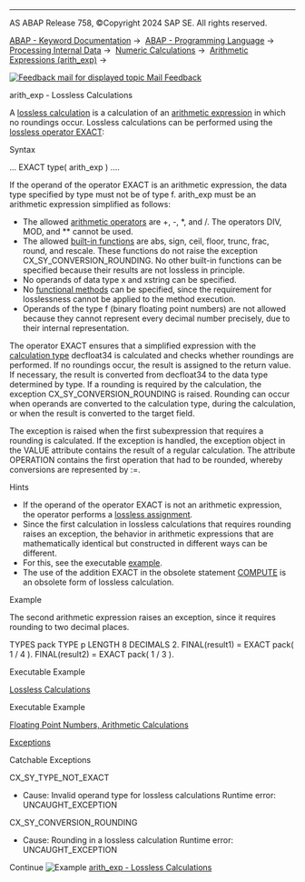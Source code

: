   

* * *

AS ABAP Release 758, ©Copyright 2024 SAP SE. All rights reserved.

[ABAP - Keyword Documentation](https://help.sap.com/doc/abapdocu_latest_index_htm/latest/en-US/abenabap.htm) →  [ABAP - Programming Language](https://help.sap.com/doc/abapdocu_latest_index_htm/latest/en-US/abenabap_reference.htm) →  [Processing Internal Data](https://help.sap.com/doc/abapdocu_latest_index_htm/latest/en-US/abenabap_data_working.htm) →  [Numeric Calculations](https://help.sap.com/doc/abapdocu_latest_index_htm/latest/en-US/abencompute_expressions.htm) →  [Arithmetic Expressions (arith\_exp)](https://help.sap.com/doc/abapdocu_latest_index_htm/latest/en-US/abapcompute_arith.htm) → 

 [![](Mail.gif?object=Mail.gif "Feedback mail for displayed topic") Mail Feedback](mailto:f1_help@sap.com?subject=Feedback%20on%20ABAP%20Documentation&body=Document:%20arith_exp%20-%20Lossless%20Calculations%2C%20ABENLOSSLESS_CALCULATION%2C%20758%0D%0A%0D%0AError:%0D%0A%0D%0A%0D%0A%0D%0ASuggestion%20for%20improvement:)

arith\_exp - Lossless Calculations

A [lossless calculation](https://help.sap.com/doc/abapdocu_latest_index_htm/latest/en-US/abenlossless_calculation_glosry.htm "Glossary Entry") is a calculation of an [arithmetic expression](https://help.sap.com/doc/abapdocu_latest_index_htm/latest/en-US/abenarithmetic_expression_glosry.htm "Glossary Entry") in which no roundings occur. Lossless calculations can be performed using the [lossless operator EXACT](https://help.sap.com/doc/abapdocu_latest_index_htm/latest/en-US/abenconstructor_expression_exact.htm):

Syntax

... EXACT type( arith\_exp ) ....

If the operand of the operator EXACT is an arithmetic expression, the data type specified by type must not be of type f. arith\_exp must be an arithmetic expression simplified as follows:

-   The allowed [arithmetic operators](https://help.sap.com/doc/abapdocu_latest_index_htm/latest/en-US/abenarithmetic_operator_glosry.htm "Glossary Entry") are +, \-, \*, and /. The operators DIV, MOD, and \*\* cannot be used.
-   The allowed [built-in functions](https://help.sap.com/doc/abapdocu_latest_index_htm/latest/en-US/abenbuiltin_function_glosry.htm "Glossary Entry") are abs, sign, ceil, floor, trunc, frac, round, and rescale. These functions do not raise the exception CX\_SY\_CONVERSION\_ROUNDING. No other built-in functions can be specified because their results are not lossless in principle.
-   No operands of data type x and xstring can be specified.
-   No [functional methods](https://help.sap.com/doc/abapdocu_latest_index_htm/latest/en-US/abenfunctional_method_glosry.htm "Glossary Entry") can be specified, since the requirement for losslessness cannot be applied to the method execution.
-   Operands of the type f (binary floating point numbers) are not allowed because they cannot represent every decimal number precisely, due to their internal representation.

The operator EXACT ensures that a simplified expression with the [calculation type](https://help.sap.com/doc/abapdocu_latest_index_htm/latest/en-US/abencalculation_type_glosry.htm "Glossary Entry") decfloat34 is calculated and checks whether roundings are performed. If no roundings occur, the result is assigned to the return value. If necessary, the result is converted from decfloat34 to the data type determined by type. If a rounding is required by the calculation, the exception CX\_SY\_CONVERSION\_ROUNDING is raised. Rounding can occur when operands are converted to the calculation type, during the calculation, or when the result is converted to the target field.

The exception is raised when the first subexpression that requires a rounding is calculated. If the exception is handled, the exception object in the VALUE attribute contains the result of a regular calculation. The attribute OPERATION contains the first operation that had to be rounded, whereby conversions are represented by :=.

Hints

-   If the operand of the operator EXACT is not an arithmetic expression, the operator performs a [lossless assignment](https://help.sap.com/doc/abapdocu_latest_index_htm/latest/en-US/abenlossless_assignment_glosry.htm "Glossary Entry").
-   Since the first calculation in lossless calculations that requires rounding raises an exception, the behavior in arithmetic expressions that are mathematically identical but constructed in different ways can be different.
-   For this, see the executable [example](https://help.sap.com/doc/abapdocu_latest_index_htm/latest/en-US/abencompute_exact_abexa.htm).
-   The use of the addition EXACT in the obsolete statement [COMPUTE](https://help.sap.com/doc/abapdocu_latest_index_htm/latest/en-US/abapcompute.htm) is an obsolete form of lossless calculation.

Example

The second arithmetic expression raises an exception, since it requires rounding to two decimal places.

TYPES pack TYPE p LENGTH 8 DECIMALS 2.
FINAL(result1) = EXACT pack( 1 / 4 ).
FINAL(result2) = EXACT pack( 1 / 3 ).

Executable Example

[Lossless Calculations](https://help.sap.com/doc/abapdocu_latest_index_htm/latest/en-US/abencompute_exact_abexa.htm)

Executable Example

[Floating Point Numbers, Arithmetic Calculations](https://help.sap.com/doc/abapdocu_latest_index_htm/latest/en-US/abenfloating_point_numbers_abexa.htm)

[Exceptions](https://help.sap.com/doc/abapdocu_latest_index_htm/latest/en-US/abenabap_language_exceptions.htm)

Catchable Exceptions

CX\_SY\_TYPE\_NOT\_EXACT

-   Cause: Invalid operand type for lossless calculations
    Runtime error: UNCAUGHT\_EXCEPTION

CX\_SY\_CONVERSION\_ROUNDING

-   Cause: Rounding in a lossless calculation
    Runtime error: UNCAUGHT\_EXCEPTION

Continue
![Example](exa.gif "Example") [arith\_exp - Lossless Calculations](https://help.sap.com/doc/abapdocu_latest_index_htm/latest/en-US/abencompute_exact_abexa.htm)